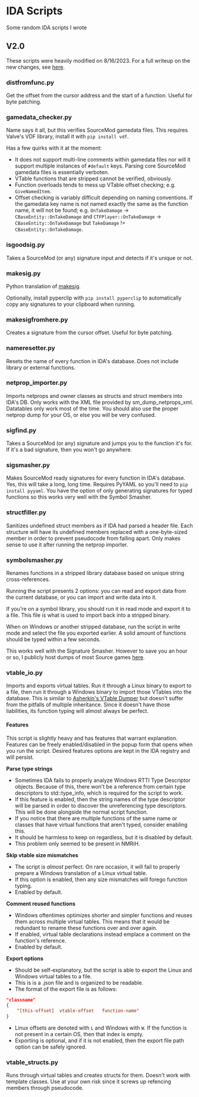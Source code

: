 # IDA Scripts
Some random IDA scripts I wrote

## V2.0

These scripts were heavily modified on 8/16/2023. For a full writeup on the new changes, see [here](https://github.com/Scags/IDA-Scripts/pull/2).

### distfromfunc.py ###

Get the offset from the cursor address and the start of a function. Useful for byte patching.

### gamedata_checker.py ###

Name says it all, but this verifies SourceMod gamedata files. This requires Valve's VDF library, install it with `pip install vdf`.

Has a few quirks with it at the moment:
- It does not support multi-line comments within gamedata files nor will it support multiple instances of `#default` keys. Parsing core SourceMod gamedata files is essentially verboten.
- VTable functions that are stripped cannot be verified, obviously.
- Function overloads tends to mess up VTable offset checking; e.g. `GiveNamedItem`.
- Offset checking is variably difficult depending on naming conventions. If the gamedata key name is not named exactly the same as the function name, it will not be found; e.g. `OnTakeDamage` -> `CBaseEntity::OnTakeDamage` and `CTFPlayer::OnTakeDamage` -> `CBaseEntity::OnTakeDamage` but `TakeDamage` != `CBaseEntity::OnTakeDamage`.


### isgoodsig.py ###

Takes a SourceMod (or any) signature input and detects if it's unique or not.


### makesig.py ###

Python translation of [makesig](https://github.com/alliedmodders/sourcemod/blob/master/tools/ida_scripts/makesig.idc).

Optionally, install pyperclip with `pip install pyperclip` to automatically copy any signatures to your clipboard when running.


### makesigfromhere.py ###

Creates a signature from the cursor offset. Useful for byte patching.


### nameresetter.py ###

Resets the name of every function in IDA's database. Does not include library or external functions.


### netprop_importer.py ###

Imports netprops and owner classes as structs and struct members into IDA's DB. Only works with the XML file provided by sm_dump_netprops_xml. Datatables only work most of the time. You should also use the proper netprop dump for your OS, or else you will be very confused.


### sigfind.py ###

Takes a SourceMod (or any) signature and jumps you to the function it's for. If it's a bad signature, then you won't go anywhere.


### sigsmasher.py ###

Makes SourceMod ready signatures for every function in IDA's database. Yes, this will take a long, long time. Requires PyYAML so you'll need to `pip install pyyaml`. You have the option of only generating signatures for typed functions so this works very well with the Symbol Smasher.


### structfiller.py ###

Sanitizes undefined struct members as if IDA had parsed a header file. Each structure will have its undefined members replaced with a one-byte-sized member in order to prevent pseudocode from falling apart. Only makes sense to use it after running the netprop importer.


### symbolsmasher.py ###

Renames functions in a stripped library database based on unique string cross-references.

Running the script presents 2 options: you can read and export data from the current database, or you can import and write data into it.

If you're on a symbol library, you should run it in read mode and export it to a file. This file is what is used to import back into a stripped binary.

When on Windows or another stripped database, run the script in write mode and select the file you exported earlier. A solid amount of functions should be typed within a few seconds.

This works well with the Signature Smasher. However to save you an hour or so, I publicly host dumps of most Source games [here](http://scag.site.nfoservers.com/sigdump).

### vtable_io.py ###

Imports and exports virtual tables. Run it through a Linux binary to export to a file, then run it through a Windows binary to import those VTables into the database. This is similar to [Asherkin's VTable Dumper](https://asherkin.github.io/vtable/) but doesn't suffer from the pitfalls of multiple inheritance. Since it doesn't have those liabilities, its function typing will almost always be perfect.

#### Features ####
This script is slightly heavy and has features that warrant explanation. Features can be freely enabled/disabled in the popup form that opens when you run the script. Desired features options are kept in the IDA registry and will persist.

**Parse type strings**
- Sometimes IDA fails to properly analyze Windows RTTI Type Descriptor objects. Because of this, there won't be a reference from certain type descriptors to std::type_info, which is required for the script to work.
- If this feature is enabled, then the string names of the type descriptor will be parsed in order to discover the unreferencing type descriptors. This will be done alongside the normal script function.
- If you notice that there are multiple functions of the same name or classes that have virtual functions that aren't typed, consider enabling this.
- It should be harmless to keep on regardless, but it is disabled by default.
- This problem only seemed to be present in NMRiH.

**Skip vtable size mismatches**
- The script is *almost* perfect. On rare occasion, it will fail to properly prepare a Windows translation of a Linux virtual table.
- If this option is enabled, then any size mismatches will forego function typing.
- Enabled by default.

**Comment reused functions**
- Windows oftentimes optimizes shorter and simpler functions and reuses them across multiple virtual tables. This means that it would be redundant to rename these functions over and over again.
- If enabled, virtual table declarations instead emplace a comment on the function's reference.
- Enabled by default.

**Export options**
- Should be self-explanatory, but the script is able to export the Linux and Windows virtual tables to a file.
- This is is a .json file and is organized to be readable.
- The format of the export file is as follows:
```json
"classname"
{
	"[this-offset]	vtable-offset	function-name"
}
```
- Linux offsets are denoted with `L` and Windows with `W`. If the function is not present in a certain OS, then that index is empty.
- Exporting is optional, and if it is not enabled, then the export file path option can be safely ignored.

### vtable_structs.py ###

Runs through virtual tables and creates structs for them. Doesn't work with template classes. Use at your own risk since it screws up refencing members through pseudocode.